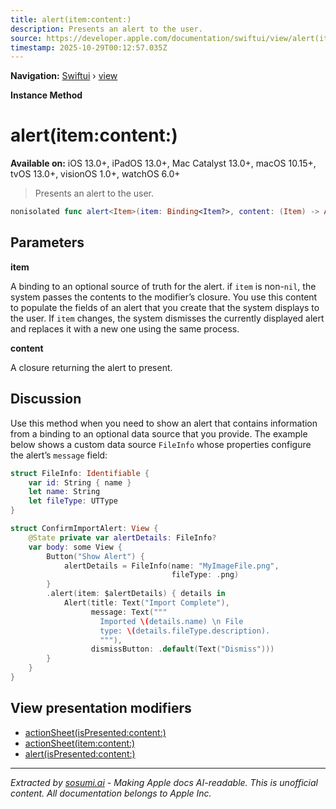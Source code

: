 ```yaml
---
title: alert(item:content:)
description: Presents an alert to the user.
source: https://developer.apple.com/documentation/swiftui/view/alert(item:content:)
timestamp: 2025-10-29T00:12:57.035Z
---
```


**Navigation:** [Swiftui](/documentation/swiftui) › [view](/documentation/swiftui/view)

**Instance Method**

# alert(item:content:)

**Available on:** iOS 13.0+, iPadOS 13.0+, Mac Catalyst 13.0+, macOS 10.15+, tvOS 13.0+, visionOS 1.0+, watchOS 6.0+

> Presents an alert to the user.

```swift
nonisolated func alert<Item>(item: Binding<Item?>, content: (Item) -> Alert) -> some View where Item : Identifiable
```

## Parameters

**item**

A binding to an optional source of truth for the alert. if `item` is non-`nil`, the system passes the contents to the modifier’s closure. You use this content to populate the fields of an alert that you create that the system displays to the user. If `item` changes, the system dismisses the currently displayed alert and replaces it with a new one using the same process.



**content**

A closure returning the alert to present.



## Discussion

Use this method when you need to show an alert that contains information from a binding to an optional data source that you provide. The example below shows a custom data source `FileInfo` whose properties configure the alert’s `message` field:

```swift
struct FileInfo: Identifiable {
    var id: String { name }
    let name: String
    let fileType: UTType
}

struct ConfirmImportAlert: View {
    @State private var alertDetails: FileInfo?
    var body: some View {
        Button("Show Alert") {
            alertDetails = FileInfo(name: "MyImageFile.png",
                                    fileType: .png)
        }
        .alert(item: $alertDetails) { details in
            Alert(title: Text("Import Complete"),
                  message: Text("""
                    Imported \(details.name) \n File
                    type: \(details.fileType.description).
                    """),
                  dismissButton: .default(Text("Dismiss")))
        }
    }
}
```



## View presentation modifiers

- [actionSheet(isPresented:content:)](/documentation/swiftui/view/actionsheet(ispresented:content:))
- [actionSheet(item:content:)](/documentation/swiftui/view/actionsheet(item:content:))
- [alert(isPresented:content:)](/documentation/swiftui/view/alert(ispresented:content:))

---

*Extracted by [sosumi.ai](https://sosumi.ai) - Making Apple docs AI-readable.*
*This is unofficial content. All documentation belongs to Apple Inc.*
